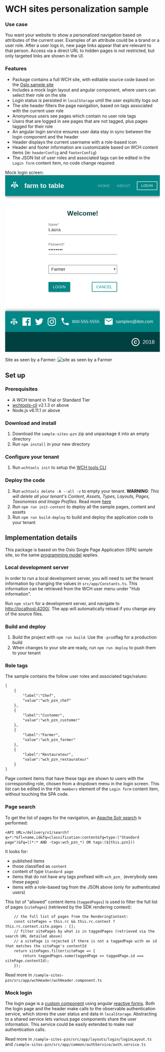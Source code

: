 # WCH sites personalization sample

### Use case

You want your website to show a personalized navigation based on attributes of the current user. Examples of an attribute could be a brand or a user role. After a user logs in, new page links appear that are relevant to that person. Access via a direct URL to hidden pages is not restricted, but only targeted links are shown in the UI.

### Features

* Package contains a full WCH site, with editable source code based on the [Oslo sample site](https://github.com/ibm-wch/wch-site-application)
* Includes a mock login layout and angular component, where users can select their role on the site
* Login status is persisted in `localStorage` until the user explicitly logs out
* The site header filters the page navigation, based on tags associated with the current user role
* Anonymous users see pages which contain no user role tags
* Users that are logged in see pages that are not tagged, plus pages tagged for their role
* An angular login service ensures user data stay in sync between the login component and the header
* Header displays the current username with a role-based icon
* Header and footer information are customizable based on WCH content items (ie: `headerConfig` and `footerConfig`)
* The JSON list of user roles and associated tags can be edited in the `Login form` content item, no code change required

Mock login screen:
![mock login screen](doc/screenshot-login.png?raw=true "mock login screen")

Site as seen by a Farmer:
![site as seen by a Farmer](doc/screenshot-farmer.jpg?raw=true "site as seen by a Farmer")

## Set up

### Prerequisites

* A WCH tenant in Trial or Standard Tier
* [wchtools-cli](https://github.com/ibm-wch/wchtools-cli) v2.1.3 or above
* Node.js v6.11.1 or above

### Download and install

1. Download the `sample-sites-pzn` zip and unpackage it into an empty directory
2. Run `npm install` in your new directory

### Configure your tenant

1. Run `wchtools init` to setup the [WCH tools CLI](https://github.com/ibm-wch/wchtools-cli#getting-started)

### Deploy the code

1. Run `wchtools delete -A --all -v` to empty your tenant. **WARNING**: _This will delete all your tenant's Content, Assets, Types, Layouts, Pages, Taxonomies and Image Profiles._ Read more [here](https://github.com/ibm-wch/wchtools-cli#deleting-all-instances-of-a-specified-artifact-type-or-all-instances-of-all-artifact-types)
2. Run `npm run init-content` to deploy all the sample pages, content and assets
3. Run `npm run build-deploy` to build and deploy the application code to your tenant

## Implementation details

This package is based on the Oslo Single Page Application (SPA) sample site, so the same [programming model](https://github.com/ibm-wch/wch-site-application#documentation) applies.

### Local development server

In order to run a local development server, you will need to set the tenant information by changing the values in `src/app/Constants.ts`. This information can be retrieved from the WCH user menu under "Hub information".

Run `npm start` for a development server, and navigate to [http://localhost:4200/](http://localhost:4200/). The app will automatically reload if you change any of the source files. 

### Build and deploy

1. Build the project with `npm run build`. Use the `-prod`flag for a production build
2. When changes to your site are ready, run `npm run deploy` to push them to your tenant

### Role tags

The sample contains the follow user roles and associated tags/values:
```
[
	{
		"label":"Chef",
		"value":"wch_pzn_chef"
	},
	{
		"label":"Customer",
		"value":"wch_pzn_customer"
	},
	{
		"label":"Farmer",
		"value":"wch_pzn_farmer"
	},
	{
		"label":"Restaurateur",
		"value":"wch_pzn_restaurateur"
	}
]
```
Page content items that have these tags are shown to users with the corresponding role, chosen from a dropdown menu in the login screen. This list can be edited in the `PZN members` element of the `Login form` content item, without touching the SPA code.

### Page search

To get the list of pages for the navigation, an [Apache Solr search](https://developer.ibm.com/customer-engagement/docs/wch/searching-content/searching-published-items/) is performed:
```
<API URL>/delivery/v1/search?q=*:*&fl=name,id&fq=classification:content&fq=type:("Standard page")&fq=((*:* AND -tags:wch_pzn_*) OR tags:(${this.pzn}))
```
It looks for:
* published items
* those classified as `content`
* content of type `Standard page`
* items that do not have any tags prefixed with `wch_pzn_` (everybody sees these pages)
* items with a role-based tag from the JSON above (only for authenticated users)

This list of "allowed" content items (`taggedPages`) is used to filter the full list of pages (`sitePages`) (retrieved by the SDK rendering context):
```
	// the full list of pages from the RenderingContext:
	const sitePages = this.rc && this.rc.context ? this.rc.context.site.pages : [];
	// filter sitePages by what is in taggedPages (retrieved via the search URL detailed above)
	// a sitePage is rejected if there is not a taggedPage with an id that matches the sitePage's contentId
	return sitePages.filter(sitePage => {
		return taggedPages.some(taggedPage => taggedPage.id === sitePage.contentId);
	});
```
Read more in `/sample-sites-pzn/src/app/wchHeader/wchHeader.component.ts`

### Mock login

The login page is a [custom component](https://developer.ibm.com/customer-engagement/docs/wch/developing-your-own-website/customizing-sample-site/adding-custom-components/) using angular [reactive forms](https://angular.io/guide/reactive-forms). Both the login page and the header make calls to the observable authentication service, which stores the user status and data in `localStorage`. Abstracting to a shared service lets various page components share the user information. This service could be easily extended to make real authentication calls.

Read more in `/sample-sites-pzn/src/app/layouts/login/loginLayout.ts` and `/sample-sites-pzn/src/app/common/authService/auth.service.ts`

